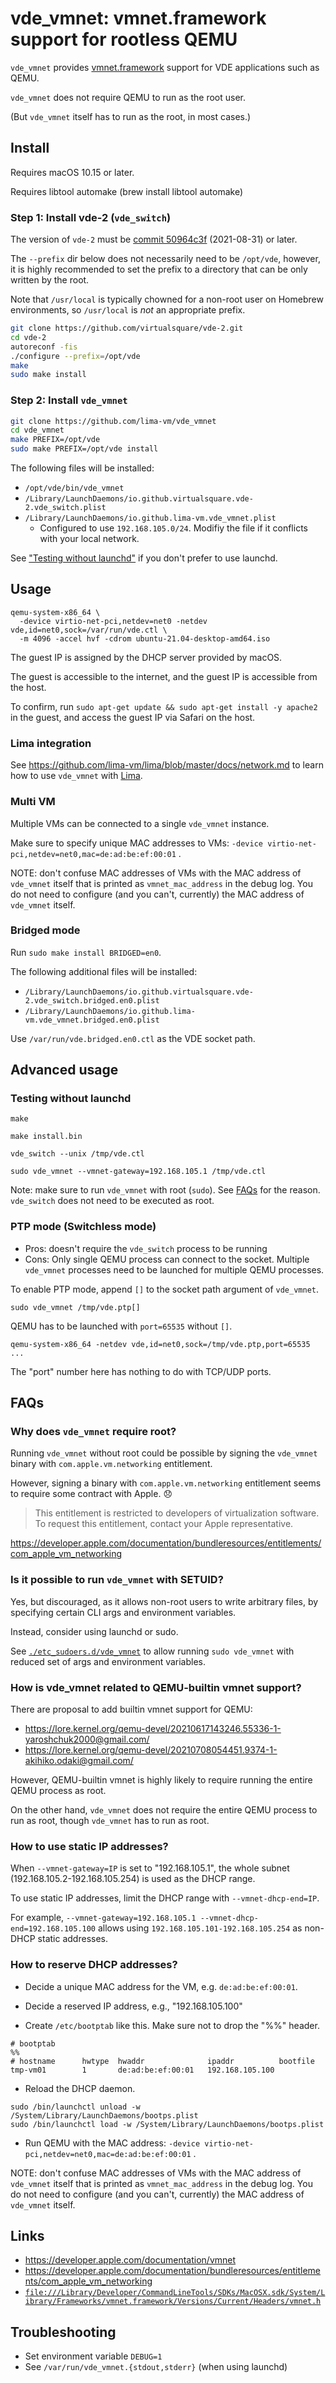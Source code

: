 # vde_vmnet: vmnet.framework support for rootless QEMU

`vde_vmnet` provides [vmnet.framework](https://developer.apple.com/documentation/vmnet) support for VDE applications such as QEMU.

`vde_vmnet` does not require QEMU to run as the root user.

(But `vde_vmnet` itself has to run as the root, in most cases.)

## Install

Requires macOS 10.15 or later.

Requires libtool automake (brew install libtool automake)

### Step 1: Install vde-2 (`vde_switch`)

The version of `vde-2` must be [commit 50964c3f](https://github.com/virtualsquare/vde-2/tree/50964c3f) (2021-08-31) or later.

The `--prefix` dir below does not necessarily need to be `/opt/vde`, however, it is highly recommended
to set the prefix to a directory that can be only written by the root.

Note that `/usr/local` is typically chowned for a non-root user on Homebrew environments, so
`/usr/local` is *not* an appropriate prefix.

```bash
git clone https://github.com/virtualsquare/vde-2.git
cd vde-2
autoreconf -fis
./configure --prefix=/opt/vde
make
sudo make install
```

### Step 2: Install `vde_vmnet`
```bash
git clone https://github.com/lima-vm/vde_vmnet
cd vde_vmnet
make PREFIX=/opt/vde
sudo make PREFIX=/opt/vde install
```

The following files will be installed:
- `/opt/vde/bin/vde_vmnet`
- `/Library/LaunchDaemons/io.github.virtualsquare.vde-2.vde_switch.plist`
- `/Library/LaunchDaemons/io.github.lima-vm.vde_vmnet.plist`
  - Configured to use `192.168.105.0/24`. Modifiy the file if it conflicts with your local network.

See ["Testing without launchd"](#testing-without-launchd) if you don't prefer to use launchd.

## Usage

```console
qemu-system-x86_64 \
  -device virtio-net-pci,netdev=net0 -netdev vde,id=net0,sock=/var/run/vde.ctl \
  -m 4096 -accel hvf -cdrom ubuntu-21.04-desktop-amd64.iso
```

The guest IP is assigned by the DHCP server provided by macOS.

The guest is accessible to the internet, and the guest IP is accessible from the host.

To confirm, run `sudo apt-get update && sudo apt-get install -y apache2` in the guest, and access the guest IP via Safari on the host.

### Lima integration

See https://github.com/lima-vm/lima/blob/master/docs/network.md to learn how to use `vde_vmnet` with [Lima](https://github.com/lima-vm/lima).

### Multi VM
Multiple VMs can be connected to a single `vde_vmnet` instance.

Make sure to specify unique MAC addresses to VMs: `-device virtio-net-pci,netdev=net0,mac=de:ad:be:ef:00:01` .

NOTE: don't confuse MAC addresses of VMs with the MAC address of `vde_vmnet` itself that is printed as `vmnet_mac_address` in the debug log.
You do not need to configure (and you can't, currently) the MAC address of `vde_vmnet` itself.

### Bridged mode

Run `sudo make install BRIDGED=en0`.

The following additional files will be installed:
- `/Library/LaunchDaemons/io.github.virtualsquare.vde-2.vde_switch.bridged.en0.plist`
- `/Library/LaunchDaemons/io.github.lima-vm.vde_vmnet.bridged.en0.plist`

Use `/var/run/vde.bridged.en0.ctl` as the VDE socket path.

## Advanced usage

### Testing without launchd

```console
make

make install.bin
```

```console
vde_switch --unix /tmp/vde.ctl
```

```console
sudo vde_vmnet --vmnet-gateway=192.168.105.1 /tmp/vde.ctl
```

Note: make sure to run `vde_vmnet` with root (`sudo`). See [FAQs](#FAQs) for the reason.
`vde_switch` does not need to be executed as root.

### PTP mode (Switchless mode)

- Pros: doesn't require the `vde_switch` process to be running
- Cons: Only single QEMU process can connect to the socket. Multiple `vde_vmnet` processes need to be launched for multiple QEMU processes.

To enable PTP mode, append `[]` to the socket path argument of `vde_vmnet`.

```console
sudo vde_vmnet /tmp/vde.ptp[]
```

QEMU has to be launched with `port=65535` without `[]`.

```console
qemu-system-x86_64 -netdev vde,id=net0,sock=/tmp/vde.ptp,port=65535 ...
```

The "port" number here has nothing to do with TCP/UDP ports.

## FAQs
### Why does `vde_vmnet` require root?

Running `vde_vmnet` without root could be possible by signing the `vde_vmnet` binary with `com.apple.vm.networking` entitlement.

However, signing a binary with `com.apple.vm.networking` entitlement seems to require some contract with Apple.
:disappointed:

> This entitlement is restricted to developers of virtualization software. To request this entitlement, contact your Apple representative.

https://developer.apple.com/documentation/bundleresources/entitlements/com_apple_vm_networking

### Is it possible to run `vde_vmnet` with SETUID?

Yes, but discouraged, as it allows non-root users to write arbitrary files, by specifying certain CLI args and environment variables.

Instead, consider using launchd or sudo.

See [`./etc_sudoers.d/vde_vmnet`](./etc_sudoers.d/vde_vmnet) to allow running `sudo vde_vmnet` with reduced set of args and environment variables.

### How is vde_vmnet related to QEMU-builtin vmnet support?
There are proposal to add builtin vmnet support for QEMU:
- https://lore.kernel.org/qemu-devel/20210617143246.55336-1-yaroshchuk2000@gmail.com/
- https://lore.kernel.org/qemu-devel/20210708054451.9374-1-akihiko.odaki@gmail.com/

However, QEMU-builtin vmnet is highly likely to require running the entire QEMU process as root.

On the other hand, `vde_vmnet` does not require the entire QEMU process to run as root, though `vde_vmnet` has to run as root.

### How to use static IP addresses?
When `--vmnet-gateway=IP` is set to "192.168.105.1", the whole subnet (192.168.105.2-192.168.105.254) is used as the DHCP range.

To use static IP addresses, limit the DHCP range with `--vmnet-dhcp-end=IP`.

For example, `--vmnet-gateway=192.168.105.1 --vmnet-dhcp-end=192.168.105.100` allows using `192.168.105.101-192.168.105.254` 
as non-DHCP static addresses.

### How to reserve DHCP addresses?
- Decide a unique MAC address for the VM, e.g. `de:ad:be:ef:00:01`.

- Decide a reserved IP address, e.g., "192.168.105.100"

- Create `/etc/bootptab` like this. Make sure not to drop the "%%" header.
```
# bootptab
%%
# hostname      hwtype  hwaddr              ipaddr          bootfile
tmp-vm01        1       de:ad:be:ef:00:01   192.168.105.100
```

- Reload the DHCP daemon.
```
sudo /bin/launchctl unload -w /System/Library/LaunchDaemons/bootps.plist
sudo /bin/launchctl load -w /System/Library/LaunchDaemons/bootps.plist
```

- Run QEMU with the MAC address: `-device virtio-net-pci,netdev=net0,mac=de:ad:be:ef:00:01` .

NOTE: don't confuse MAC addresses of VMs with the MAC address of `vde_vmnet` itself that is printed as `vmnet_mac_address` in the debug log.
You do not need to configure (and you can't, currently) the MAC address of `vde_vmnet` itself.

## Links
- https://developer.apple.com/documentation/vmnet
- https://developer.apple.com/documentation/bundleresources/entitlements/com_apple_vm_networking
- [`file:///Library/Developer/CommandLineTools/SDKs/MacOSX.sdk/System/Library/Frameworks/vmnet.framework/Versions/Current/Headers/vmnet.h`](file:///Library/Developer/CommandLineTools/SDKs/MacOSX.sdk/System/Library/Frameworks/vmnet.framework/Versions/Current/Headers/vmnet.h)

## Troubleshooting
- Set environment variable `DEBUG=1`
- See `/var/run/vde_vmnet.{stdout,stderr}` (when using launchd)
